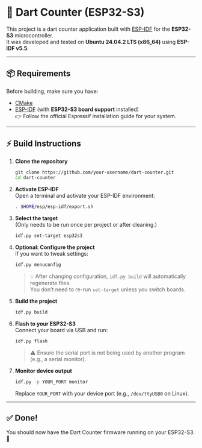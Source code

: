 # 🎯 Dart Counter (ESP32-S3)

This project is a dart counter application built with [ESP-IDF](https://github.com/espressif/esp-idf) for the **ESP32-S3** microcontroller.  
It was developed and tested on **Ubuntu 24.04.2 LTS (x86_64)** using **ESP-IDF v5.5**.

---

## 📦 Requirements

Before building, make sure you have:

- [CMake](https://cmake.org/)
- [ESP-IDF](https://docs.espressif.com/projects/esp-idf/en/latest/esp32s3/get-started/) (with **ESP32-S3 board support** installed)  
  👉 Follow the official Espressif installation guide for your system.

---

## ⚡ Build Instructions

1. **Clone the repository**
   ```bash
   git clone https://github.com/your-username/dart-counter.git
   cd dart-counter
   ```

2. **Activate ESP-IDF**  
   Open a terminal and activate your ESP-IDF environment:
   ```bash
   . $HOME/esp/esp-idf/export.sh
   ```

3. **Select the target**  
   (Only needs to be run once per project or after cleaning.)
   ```bash
   idf.py set-target esp32s3
   ```

4. **Optional: Configure the project**  
   If you want to tweak settings:
   ```bash
   idf.py menuconfig
   ```
   > 💡 After changing configuration, `idf.py build` will automatically regenerate files.  
   > You don’t need to re-run `set-target` unless you switch boards.

5. **Build the project**
   ```bash
   idf.py build
   ```

6. **Flash to your ESP32-S3**  
   Connect your board via USB and run:
   ```bash
   idf.py flash
   ```
   > ⚠️ Ensure the serial port is not being used by another program (e.g., a serial monitor).

7. **Monitor device output**
   ```bash
   idf.py -p YOUR_PORT monitor
   ```
   Replace `YOUR_PORT` with your device port (e.g., `/dev/ttyUSB0` on Linux).  

---

## ✅ Done!

You should now have the Dart Counter firmware running on your ESP32-S3. 🎉
